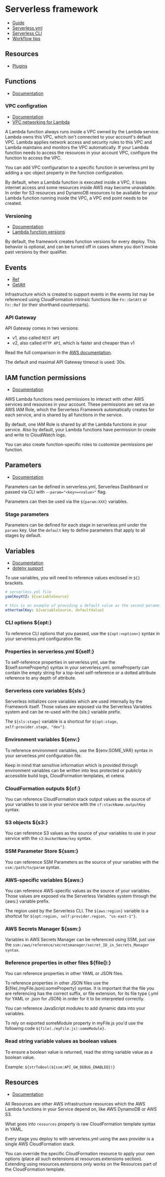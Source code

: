 # Serverless framework

- [Guide](https://www.serverless.com/framework/docs/providers/aws/guide/deploying)
- [Serverless.yml](https://www.serverless.com/framework/docs/providers/aws/guide/serverless.yml)
- [Serverless CLI](https://www.serverless.com/framework/docs/providers/aws/cli-reference)
- [Workflow tips](https://www.serverless.com/framework/docs/providers/aws/guide/workflow)

## Resources

- [Plugins](https://www.serverless.com/plugins)

## Functions

- [Documentation](https://www.serverless.com/framework/docs/providers/aws/guide/functions)

### VPC configration

- [Documentation](https://www.serverless.com/framework/docs/providers/aws/guide/functions#vpc-configuration)
- [VPC networking for Lambda](https://docs.aws.amazon.com/lambda/latest/dg/foundation-networking.html)

A Lambda function always runs inside a VPC owned by the Lambda service. Lambda owns this VPC, which isn't connected to
your account's default VPC. Lambda applies network access and security rules to this VPC and Lambda maintains and
monitors the VPC automatically. If your Lambda function needs to access the resources in your account VPC, configure the
function to access the VPC.

You can add VPC configuration to a specific function in serverless.yml by adding a vpc object property in the function
configuration.

By default, when a Lambda function is executed inside a VPC, it loses internet access and some resources inside AWS may
become unavailable. In order for S3 resources and DynamoDB resources to be available for your Lambda function running
inside the VPC, a VPC end point needs to be created. 

### Versioning

- [Documentation](https://www.serverless.com/framework/docs/providers/aws/guide/functions#versioning-deployed-functions)
- [Lambda function versions](https://docs.aws.amazon.com/lambda/latest/dg/configuration-versions.html)

By default, the framework creates function versions for every deploy. This behavior is optional, and can be turned off
in cases where you don't invoke past versions by their qualifier.

## Events

- [Ref](https://docs.aws.amazon.com/AWSCloudFormation/latest/UserGuide/intrinsic-function-reference-ref.html)
- [GetAtt](https://docs.aws.amazon.com/AWSCloudFormation/latest/UserGuide/intrinsic-function-reference-getatt.html)

Infrastructure which is created to support events in the events list may be referenced using CloudFormation intrinsic
functions like `Fn::GetAtt` or `Fn::Ref` (or their shorthand counterparts).

### API Gateway

API Gateway comes in two versions:

- v1, also called `REST API`
- v2, also called `HTTP API`, which is faster and cheaper than v1

Read the full comparison in the [AWS
documentation](https://docs.aws.amazon.com/apigateway/latest/developerguide/http-api-vs-rest.html).

The default and maximal API Gateway timeout is used: 30s.

## IAM function permissions

- [Documentation](https://www.serverless.com/framework/docs/providers/aws/guide/iam)

AWS Lambda functions need permissions to interact with other AWS services and resources in your account. These
permissions are set via an AWS IAM Role, which the Serverless Framework automatically creates for each service, and is
shared by all functions in the service.

By default, one IAM Role is shared by all the Lambda functions in your service. Also by default, your Lambda functions
have permission to create and write to CloudWatch logs. 

You can also create function-specific roles to customize permissions per function.

## Parameters

- [Documentation](https://www.serverless.com/framework/docs/guides/parameters)

Parameters can be defined in serverless.yml, Serverless Dashboard or passed via CLI with `--param="<key>=<value>"` flag. 

Parameters can then be used via the `${param:XXX}` variables.

### Stage parameters

Parameters can be defined for each stage in serverless.yml under the `params` key. Use the `default` key to define
parameters that apply to all stages by default.

## Variables

- [Documentation](https://www.serverless.com/framework/docs/providers/aws/guide/variables)
- [dotenv support](https://www.serverless.com/framework/docs/environment-variables)

To use variables, you will need to reference values enclosed in `${}` brackets.

```yaml
# serverless.yml file
yamlKeyXYZ: ${variableSource}

# this is an example of providing a default value as the second parameter
otherYamlKey: ${variableSource, defaultValue}
```

### CLI options ${opt:}

To reference CLI options that you passed, use the `${opt:<option>}` syntax in your serverless.yml configuration file.

### Properties in serverless.yml ${self:}

To self-reference properties in serverless.yml, use the ${self:someProperty} syntax in your serverless.yml. someProperty
can contain the empty string for a top-level self-reference or a dotted attribute reference to any depth of attribute.

### Serverless core variables ${sls:}

Serverless initializes core variables which are used internally by the Framework itself. Those values are exposed via
the Serverless Variables system and can be re-used with the {sls:} variable prefix.

The `${sls:stage}` variable is a shortcut for `${opt:stage, self:provider.stage, "dev"}`.

### Environment variables ${env:}

To reference environment variables, use the ${env:SOME_VAR} syntax in your serverless.yml configuration file.

Keep in mind that sensitive information which is provided through environment variables can be written into less
protected or publicly accessible build logs, CloudFormation templates, et cetera.

### CloudFormation outputs ${cf:}

You can reference CloudFormation stack output values as the source of your variables to use in your service with the
`cf:stackName.outputKey` syntax.

### S3 objects ${s3:}

You can reference S3 values as the source of your variables to use in your service with the `s3:bucketName/key` syntax.

### SSM Parameter Store ${ssm:}

You can reference SSM Parameters as the source of your variables with the `ssm:/path/to/param` syntax.

### AWS-specific variables ${aws:}

You can reference AWS-specific values as the source of your variables. Those values are exposed via the Serverless
Variables system through the {aws:} variable prefix.


The region used by the Serverless CLI. The `${aws:region}` variable is a shortcut for `${opt:region,
self:provider.region, "us-east-1"}`.

### AWS Secrets Manager ${ssm:}

Variables in AWS Secrets Manager can be referenced using SSM, just use the
`ssm:/aws/reference/secretsmanager/secret_ID_in_Secrets_Manager syntax`.

### Reference properties in other files ${file():}

You can reference properties in other YAML or JSON files.

To reference properties in other JSON files use the ${file(./myFile.json):someProperty} syntax. It is important that the
file you are referencing has the correct suffix, or file extension, for its file type (.yml for YAML or .json for JSON)
in order for it to be interpreted correctly.

You can reference JavaScript modules to add dynamic data into your variables. 

To rely on exported someModule property in myFile.js you'd use the following code `${file(./myFile.js):someModule}`.

### Read string variable values as boolean values

To ensure a boolean value is returned, read the string variable value as a boolean value.

Example: `${strToBool(${ssm:API_GW_DEBUG_ENABLED})}`

## Resources

- [Documentation](https://www.serverless.com/framework/docs/providers/aws/guide/resources)

All Resources are other AWS infrastructure resources which the AWS Lambda functions in your Service depend on, like AWS
DynamoDB or AWS S3.

What goes into `resources` property is raw CloudFormation template syntax in YAML.

Every stage you deploy to with serverless.yml using the aws provider is a single AWS CloudFormation stack.

You can override the specific CloudFormation resource to apply your own options (place all such extensions at
resources.extensions section). Extending using resources.extensions only works on the Resources part of the
CloudFormation template.
